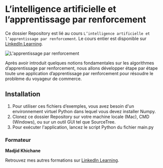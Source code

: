 # L’intelligence artificielle et l’apprentissage par renforcement

Ce dossier Repository est lié au cours `L’intelligence artificielle et l’apprentissage par renforcement`. Le cours entier est disponible sur [LinkedIn Learning][lil-course-url].

![L'apprentissage par renforcement][lil-thumbnail-url] 

Après avoir introduit quelques notions fondamentales sur les algorithmes d’apprentissage par renforcement, nous allons développer étape par étape toute une application d’apprentissage par renforcement pour résoudre le problème du voyageur de commerce.

## Installation

1. Pour utiliser ces fichiers d’exemples, vous avez besoin d'un environnement virtuel Python dans lequel vous devez installer Numpy. 
2. Clonez ce dossier Repository sur votre machine locale (Mac), CMD (Windows), ou sur un outil GUI tel que SourceTree.
3. Pour exécuter l'application, lancez le script Python du fichier main.py

### Formateur

**Madjid Khichane** 

 Retrouvez mes autres formations sur [LinkedIn Learning][lil-URL-trainer].

 

[0]: # (Replace these placeholder URLs with actual course URLs)
[lil-course-url]: https://www.linkedin.com/learning/l-intelligence-artificielle-et-l-apprentissage-par-renforcement
[lil-thumbnail-url]: https://media.licdn.com/dms/image/D560DAQFvWiBrkj_-bQ/learning-public-crop_675_1200/0/1704887895265?e=2147483647&v=beta&t=SfPLFTb8EXmfgqc9d5r2F3H1U91hSYfqyx4vbQ0gKF0
[lil-URL-trainer]: https://www.linkedin.com/learning/instructors/madjid-khichane

[1]: # (End of FR-Instruction ###############################################################################################)
